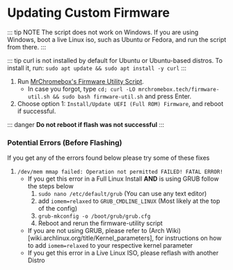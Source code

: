 # Updating Custom Firmware

::: tip NOTE
The script does not work on Windows. If you are using Windows, boot a live Linux iso, such as Ubuntu or Fedora, and run the script from there.
:::

::: tip
curl is not installed by default for Ubuntu or Ubuntu-based distros. To install it, run: `sudo apt update && sudo apt install -y curl`
:::
   
1. Run [MrChromebox's Firmware Utility Script](https://mrchromebox.tech/#fwscript).
   * In case you forgot, type `cd; curl -LO mrchromebox.tech/firmware-util.sh && sudo bash firmware-util.sh` and press Enter.
2. Choose option 1: `Install/Update UEFI (Full ROM) Firmware`, and reboot if successful.

::: danger
**Do not reboot if flash was not successful**
:::

### Potential Errors (Before Flashing)
If you get any of the errors found below please try some of these fixes

1. `/dev/mem mmap failed: Operation not permitted
FAILED!
FATAL ERROR!`
   * If you get this error in a Full Linux Install **AND** is using GRUB follow the steps below
      1. `sudo nano /etc/default/grub` (You can use any text editor)
      2. add `iomem=relaxed` to `GRUB_CMDLINE_LINUX` (Most likely at the top of the config)
      3. `grub-mkconfig -o /boot/grub/grub.cfg`
      4. Reboot and rerun the firmware-utility script
   * If you are not using GRUB, please refer to (Arch Wiki)[wiki.archlinux.org/title/Kernel_parameters], for instructions on how to add `iomem=relaxed` to your respective kernel parameter
   * If you get this error in a Live Linux ISO, please reflash with another Distro

